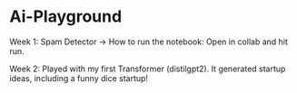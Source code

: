 # Ai-Playground 
Week 1: Spam Detector -> How to run the notebook: Open in collab and hit run.

Week 2: Played with my first Transformer (distilgpt2). It generated startup ideas, including a funny dice startup!
